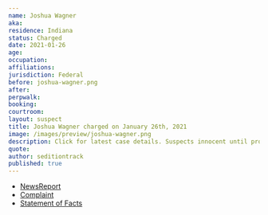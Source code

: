 ```yaml
---
name: Joshua Wagner
aka:
residence: Indiana
status: Charged
date: 2021-01-26
age:
occupation:
affiliations:
jurisdiction: Federal
before: joshua-wagner.png
after:
perpwalk:
booking:
courtroom:
layout: suspect
title: Joshua Wagner charged on January 26th, 2021
image: /images/preview/joshua-wagner.png
description: Click for latest case details. Suspects innocent until proven guilty.
quote:
author: seditiontrack
published: true
---
```


- [NewsReport](https://www.indystar.com/story/news/crime/2021/01/26/capitol-riot-fbi-insurrection-indiana-men-facing-federal-charges/4269649001/)
- [Complaint](https://www.justice.gov//opa/page/file/1360941/download)
- [Statement of Facts](https://www.justice.gov//opa/page/file/1360941/download)
